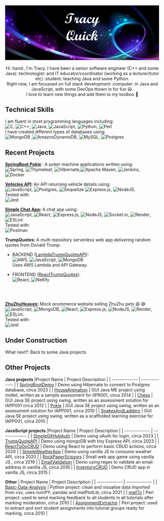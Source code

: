 
![Banner](/banner.jpg?raw=true "name banner")
<p align="center" >Hi :hand:, I'm Tracy. I have been a senior software engineer (C++ and some Java) :technologist: and IT educator/coordinator (working as a lecturer/tutor etc) :student: teaching Java and some Python. <br> 
Right now, I am focussed on full stack development :computer: in Java and JavaScript, with some DevOps thown in for fun 😃.<br>
I love to learn new things and add them to my toolbox 🧰 </p>

## Technical Skills <br>

I am fluent in most programming languages including: <br>
![C](https://img.shields.io/badge/c-%2300599C.svg?style=for-the-badge&logo=c&logoColor=white), ![C++](https://img.shields.io/badge/c++-%2300599C.svg?style=for-the-badge&logo=c%2B%2B&logoColor=white), ![Java](https://img.shields.io/badge/java-%23ED8B00.svg?style=for-the-badge&logo=java&logoColor=white), ![JavaScript](https://img.shields.io/badge/javascript-%23323330.svg?style=for-the-badge&logo=javascript&logoColor=%23F7DF1E), ![Python](https://img.shields.io/badge/python-3670A0?style=for-the-badge&logo=python&logoColor=ffdd54), ![Perl](https://img.shields.io/badge/perl-%2339457E.svg?style=for-the-badge&logo=perl&logoColor=white) <br>
I have created different types of databases using: <br>
![MongoDB](https://img.shields.io/badge/MongoDB-%234ea94b.svg?style=for-the-badge&logo=mongodb&logoColor=white)
,![AmazonDynamoDB](https://img.shields.io/badge/Amazon%20DynamoDB-4053D6?style=for-the-badge&logo=Amazon%20DynamoDB&logoColor=white), ![MySQL](https://img.shields.io/badge/mysql-%2300f.svg?style=for-the-badge&logo=mysql&logoColor=white), ![Postgres](https://img.shields.io/badge/postgres-%23316192.svg?style=for-the-badge&logo=postgresql&logoColor=white)

## Recent Projects <br> 

<b>[SpringBoot Pokie](https://github.com/tlquick/SpringBootPokie) </b> : A poker machine applications written using: <br>
![Spring](https://img.shields.io/badge/spring-%236DB33F.svg?style=for-the-badge&logo=spring&logoColor=white), ![Thymeleaf](https://img.shields.io/badge/Thymeleaf-%23005C0F.svg?style=for-the-badge&logo=Thymeleaf&logoColor=white), ![Hibernate](https://img.shields.io/badge/Hibernate-59666C?style=for-the-badge&logo=Hibernate&logoColor=white),![Apache Maven](https://img.shields.io/badge/Apache%20Maven-C71A36?style=for-the-badge&logo=Apache%20Maven&logoColor=white), ![Jenkins](https://img.shields.io/badge/jenkins-%232C5263.svg?style=for-the-badge&logo=jenkins&logoColor=white), ![Docker](https://img.shields.io/badge/docker-%230db7ed.svg?style=for-the-badge&logo=docker&logoColor=white) <br>

<b>[Vehicles API](https://github.com/tlquick/VehiclesAPI): </b> An API returning vehicle details using: <br>
![JavaScript](https://img.shields.io/badge/javascript-%23323330.svg?style=for-the-badge&logo=javascript&logoColor=%23F7DF1E), ![Postgres](https://img.shields.io/badge/postgres-%23316192.svg?style=for-the-badge&logo=postgresql&logoColor=white), ![Sequelize](https://img.shields.io/badge/Sequelize-52B0E7?style=for-the-badge&logo=Sequelize&logoColor=white) ![Express.js](https://img.shields.io/badge/express.js-%23404d59.svg?style=for-the-badge&logo=express&logoColor=%2361DAFB), ![NodeJS](https://img.shields.io/badge/node.js-6DA55F?style=for-the-badge&logo=node.js&logoColor=white). <br>
Tested with: <br> ![Jest](https://img.shields.io/badge/-jest-%23C21325?style=for-the-badge&logo=jest&logoColor=white)

<b>[Simple Chat App](https://github.com/tlquick/SimpleChatApp): </b> A chat app using: <br>
![JavaScript](https://img.shields.io/badge/javascript-%23323330.svg?style=for-the-badge&logo=javascript&logoColor=%23F7DF1E), ![React](https://img.shields.io/badge/react-%2320232a.svg?style=for-the-badge&logo=react&logoColor=%2361DAFB), ![Express.js](https://img.shields.io/badge/express.js-%23404d59.svg?style=for-the-badge&logo=express&logoColor=%2361DAFB), ![NodeJS](https://img.shields.io/badge/node.js-6DA55F?style=for-the-badge&logo=node.js&logoColor=white), ![Socket.io](https://img.shields.io/badge/Socket.io-black?style=for-the-badge&logo=socket.io&badgeColor=010101), ![Render](https://img.shields.io/badge/Render-%46E3B7.svg?style=for-the-badge&logo=render&logoColor=white), ![ESLint](https://img.shields.io/badge/ESLint-4B3263?style=for-the-badge&logo=eslint&logoColor=white) <br> 
Tested with: <br>
![Postman](https://img.shields.io/badge/Postman-FF6C37?style=for-the-badge&logo=postman&logoColor=white)

<b>TrumpQuotes: </b> A multi repository serverless web app delivering random quotes from Donald Trump: <br> 

  * BACKEND ([LambdaTrumpQuotesAPI](https://github.com/tlquick/LambdaTrumpQuotesAPI)): <br>
  ![AWS](https://img.shields.io/badge/AWS-%23FF9900.svg?style=for-the-badge&logo=amazon-aws&logoColor=white), ![JavaScript](https://img.shields.io/badge/javascript-%23323330.svg?style=for-the-badge&logo=javascript&logoColor=%23F7DF1E), ![MongoDB](https://img.shields.io/badge/MongoDB-%234ea94b.svg?style=for-the-badge&logo=mongodb&logoColor=white) <br> Uses AWS Lambda and API Gateway.
 
  * FRONTEND ([ReactTrumpQuotes](https://github.com/tlquick/reactTrumpQuotes)): <br>
  ![React](https://img.shields.io/badge/react-%2320232a.svg?style=for-the-badge&logo=react&logoColor=%2361DAFB), ![Netlify](https://img.shields.io/badge/netlify-%23000000.svg?style=for-the-badge&logo=netlify&logoColor=#00C7B7)
<br>
<br>

<b>[ZhuZhuHeaven](https://github.com/tlquick/ZhuZhuHeaven): </b> Mock ecommerce website selling ZhuZhu pets 😆 😅 <br>
![JavaScript](https://img.shields.io/badge/javascript-%23323330.svg?style=for-the-badge&logo=javascript&logoColor=%23F7DF1E), ![MongoDB](https://img.shields.io/badge/MongoDB-%234ea94b.svg?style=for-the-badge&logo=mongodb&logoColor=white), ![React](https://img.shields.io/badge/react-%2320232a.svg?style=for-the-badge&logo=react&logoColor=%2361DAFB), ![Express.js](https://img.shields.io/badge/express.js-%23404d59.svg?style=for-the-badge&logo=express&logoColor=%2361DAFB), ![NodeJS](https://img.shields.io/badge/node.js-6DA55F?style=for-the-badge&logo=node.js&logoColor=white), ![Render](https://img.shields.io/badge/Render-%46E3B7.svg?style=for-the-badge&logo=render&logoColor=white), ![ESLint](https://img.shields.io/badge/ESLint-4B3263?style=for-the-badge&logo=eslint&logoColor=white). <br>
Tested with: <br> ![Jest](https://img.shields.io/badge/-jest-%23C21325?style=for-the-badge&logo=jest&logoColor=white)


## Under Construction <br>
What next?: Back to some Java projects
<br>

## Other Projects 
<b> Java projects </b>
|Project Name | Project Description |
| ------------- | ------------- |
| [SpringBootDemo](https://github.com/tlquick/SpringBootDemo) | Demo using Hibernate to connect to Postgres database, circa 2023 |
| [HouseAnimation](https://github.com/tlquick/HouseAnimation)  | GUI Java ME project using midlet, written as a sample assessment for IIPR001, circa 2014  |
| [Chess](https://github.com/tlquick/Chess)  | GUI Java SE project using swing, written as an assessment solution for IAPP001 circa 2012  |
| [Pokie](https://github.com/tlquick/Pokie) | GUI Java SE project using swing, written as an assessment solution for IAPP001, circa 2010  |
| [SnakesAndLadders](https://github.com/tlquick/SnakesAndLadders)  | GUI Java SE project using swing, written as a scaffolded learning exercise for IAPP001, circa 2010  |



<b> JavaScript projects </b>
|Project Name | Project Description |
| ------------- | ------------- |
| [SimpleGitHubAuth](https://github.com/tlquick/SimpleGitHubAuth)  | Demo using oAuth for login, circa 2023 |
| [TrumpQuoteAPI](https://github.com/tlquick/TrumpQuoteAPI)  | Demo using mongoDB with tiny Express API, circa 2023  |
| [ReactToDoCRUD](https://github.com/tlquick/ReactToDoCRUD)  | Demo using React to perform basic CRUD actions, circa 2020 |
| [SimpleWeatherApp](https://github.com/tlquick/SimpleWeatherApp) | Demo using vanilla JS to consume weather API, circa 2020  |
| [RockPaperScissors](https://github.com/tlquick/RockPaperScissors) | Small web app game using vanilla JS , circa 2019 |
| [EmailValidation](https://github.com/tlquick/EmailValidation)  | Demo using regex to validate an email address in vanilla JS, circa 2018  |
| [InventoryCRUD](https://github.com/tlquick/InventoryCRUD)  | Demo CRUD app in vanilla JS, circa 2015 |


<b> Other </b>
| Project Name  | Project Description |
| ------------- | ------------- |
| [Basic-Data-Analysis](https://github.com/tlquick/Basic-Data-Analysis)  | Python project: clean and visualise data imported from csv, uses numPY, pandas and matPlotLib, circa 2021  |
| [mailTo](https://github.com/tlquick/mailTo) | Perl project:  used to send marking feedback to all students in all tutorials after marking moderation, circa 2010 |
| [AssignmentExtractor](https://github.com/tlquick/AssignmentExtractor) | Perl project: used to extract and sort student assignments into tutorial groups ready for marking, circa 2010  |


<!---
tlquick/tlquick is a ✨ special ✨ repository because its `README.md` (this file) appears on your GitHub profile.
You can click the Preview link to take a look at your changes.
--->
